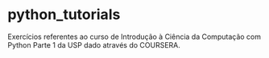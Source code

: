 # python_tutorials

Exercícios referentes ao curso de Introdução à Ciência da Computação com Python Parte 1
da USP dado através do COURSERA.
